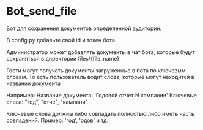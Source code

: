# Bot_send_file

Бот для сохранения документов определенной аудитории.

В config.py добавьте свой id и токен бота.

Администратор может добавлять документы в чат бота, которые будут сохраняться в директории files/{file_name}

Гости могут получать документы загруженные в бота по ключевым словам. То есть пользователь водит слова, которые могут находится в названии документа 

Например: 
    Название документа: 'Годовой отчет N кампании'
    Ключевые слова: "год", "отче", "кампани"

Ключевые слова должны либо совпадать полностью либо иметь часть совпадений:
    Пример: 'год', 'одов' и тд.
    
    
